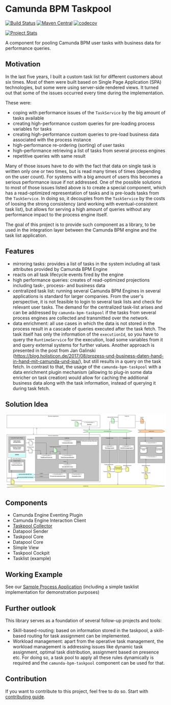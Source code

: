 # Camunda BPM Taskpool
[![Build Status](https://travis-ci.org/holunda-io/camunda-bpm-taskpool.svg?branch=master)](https://travis-ci.org/holunda-io/camunda-bpm-taskpool) 
[![Maven Central](https://maven-badges.herokuapp.com/maven-central/io.holunda.taskpool/camunda-bpm-taskpool/badge.svg)](https://maven-badges.herokuapp.com/maven-central/io.holunda.taskpool/camunda-bpm-taskpool)
[![codecov](https://codecov.io/gh/holunda-io/camunda-bpm-taskpool/branch/master/graph/badge.svg)](https://codecov.io/gh/holunda-io/camunda-bpm-taskpool)

[![Project Stats](https://www.openhub.net/p/camunda-bpm-taskpool/widgets/project_thin_badge.gif)](https://www.openhub.net/p/camunda-bpm-taskpool)

A component for pooling Camunda BPM user tasks with business data for performance queries.

## Motivation

In the last five years, I built a custom task list for different customers about six times. 
Most of them were built based on Single Page Application (SPA) technologies, but some were 
using server-side rendered views. It turned out that some of the issues occurred every time during the implementation. 

These were:

- coping with performance issues of the `TaskService` by the big amount of tasks available 
- creating high-performance custom queries for pre-loading process variables for tasks
- creating high-performance custom queries to pre-load business data associated with the process instance
- high-performance re-ordering (sorting) of user tasks
- high-performance retrieving a list of tasks from several process engines
- repetitive queries with same result

Many of those issues have to do with the fact that data on single task is written only one or two times, but is read many times of times (depending on the user count). 
For systems with a big amount of users this becomes a serious performance issue if not addressed. One of the possible solutions to most of those issues listed above 
is to create a special component, which has a read-optimized representation of tasks and is pre-loads tasks from the `TaskService`. In doing so, it decouples 
from the `TaskService` by the costs of loosing the strong consistency (and working with eventual-consistent task list), but allows for serving a high amount 
of queries without any performance impact to the process engine itself.

The goal of this project is to provide such component as a library, to be used in the integration layer between the Camunda BPM engine and the task list application. 

## Features

  - mirroring tasks: provides a list of tasks in the system including all task attributes provided by Camunda BPM Engine  
  - reacts on all task lifecycle events fired by the engine 
  - high performance queries: creates of read-optimized projections 
  including task-, process- and business data
  - centralized task list: running several Camunda BPM Engines in several applications 
  is standard for larger companies. From the user's perspective, it is not feasible 
  to login to several task lists and check for relevant user tasks. The demand for the 
  centralized task-list arises and can be addressed by `camunda-bpm-taskpool` 
  if the tasks from several process engines are collected and transmitted over the network.
  - data enrichment: all use cases in which the data is not stored in the process result 
  in a cascade of queries executed after the task fetch. The task itself has only the 
  information of the `executionId`, so you have to query the `RuntimeService` 
  for the execution, load some variables from it and query external systems for further values. 
  Another approach is presented in the post from Jan Galinski  
  (https://blog.holisticon.de/2017/08/prozess-und-business-daten-hand-in-hand-mit-camunda-und-jpa/), 
  but still results in a query on the task fetch. In contrast to that, 
  the usage of the `camunda-bpm-taskpool` with a data enrichment plugin mechanism 
  (allowing to plug-in some data enricher on task creation) would allow for caching the additional 
  business data along with the task information, instead of querying it during task fetch.  

## Solution Idea

![Architectural whitebox](docs/architecture-collector.png "Architecture Collector")

## Components

  - Camunda Engine Eventing Plugin
  -  Camunda Engine Interaction Client
  - [Taskpool Collector](taskpool/taskpool-collector/docs/collector.adoc)
  - Datapool Sender
  - Taskpool Core
  - Datapool Core
  - Simple View
  - Taskpool Cockpit
  - Tasklist (example)

## Working Example

See our [Sample Process Application](examples) (including a simple tasklist implementation for demonstration purposes)

## Further outlook

This library serves as a foundation of several follow-up projects and tools:

  - Skill-based-routing: based on information stored in the taskpool, a skill-based routing for task assignment can be implemented.
  - Workload management: apart from the operative task management, the workload management is addressing issues like dynamic task assignment, optimal task distribution, assignment based on presence etc.  For doing so, a task pool to apply all these rules dynamically is required and the `camunda-bpm-taskpool` component can be used for that.
 

## Contribution

If you want to contribute to this project, feel free to do so. Start with [contributing guide](/docs/contributing.adoc).


